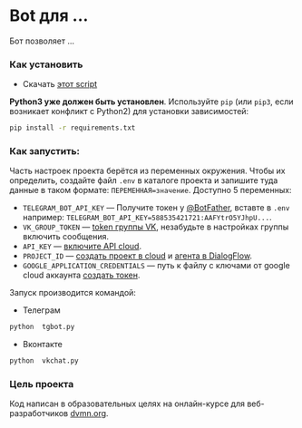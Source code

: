 # Bot для ...

Бот позволяет ...


### Как установить

* Скачать [этот script](https://github.com/miazigoo/chat_bot_less_2.git)

**Python3 уже должен быть установлен**. 
Используйте `pip` (или `pip3`, если возникает конфликт с Python2) для установки зависимостей:
```sh
pip install -r requirements.txt
```


### Как запустить:

Часть настроек проекта берётся из переменных окружения. Чтобы их определить, создайте файл `.env` в каталоге проекта и запишите туда данные в таком формате: `ПЕРЕМЕННАЯ=значение`.
Доступно 5 переменных:
- `TELEGRAM_BOT_API_KEY` — Получите токен у [@BotFather](https://t.me/BotFather), вставте в `.env` например: `TELEGRAM_BOT_API_KEY=588535421721:AAFYtrO5YJhpU...`.
- `VK_GROUP_TOKEN` — [token группы VK](https://vk.com/groups?tab=admin), незабудьте в настройках группы включить сообщения.
- `API_KEY` — [включите API cloud](https://cloud.google.com/dialogflow/es/docs/quick/setup#api).
- `PROJECT_ID` — [создать проект в cloud](https://cloud.google.com/dialogflow/docs/quick/setup) и [агента в DialogFlow](https://cloud.google.com/dialogflow/docs/quick/build-agent).
- `GOOGLE_APPLICATION_CREDENTIALS` — путь к файлу с ключами от google cloud аккаунта [создать токен](https://cloud.google.com/docs/authentication/api-keys).

Запуск производится командой: 
- Телеграм
```sh
python  tgbot.py
```
- Вконтакте
```sh
python  vkchat.py
```


### Цель проекта

Код написан в образовательных целях на онлайн-курсе для веб-разработчиков [dvmn.org](https://dvmn.org/).